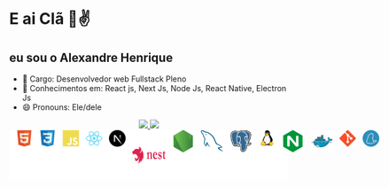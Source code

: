 # E ai Clã 🖖✌️

## eu sou o Alexandre Henrique

- 🤖 Cargo: Desenvolvedor web Fullstack Pleno
- 🌱 Conhecimentos em: React js, Next Js, Node Js, React Native, Electron Js
- 😄 Pronouns: Ele/dele

<div align="center">
  <a href="https://github.com/alexandre-henrique-rp">
  <img height="170rem" src="https://github-readme-stats.vercel.app/api?username=alexandre-henrique-rp&show_icons=true&theme=dracula&include_all_commits=true"/>
  <img height="170rem" src="https://github-readme-stats.vercel.app/api/top-langs/?username=alexandre-henrique-rp&layout=compact&langs_count=7&theme=dracula"/>
</div>
  
 <div style="display: flex; background: #ffffff; flex-direction: row; gap: 12px; width: 100%;"><br>
  <img align="center" alt="Alexandre-HTML" height="30" width="40" src="https://raw.githubusercontent.com/devicons/devicon/master/icons/html5/html5-original.svg">
  <img align="center" alt="Alexandre-CSS" height="30" width="40" src="https://raw.githubusercontent.com/devicons/devicon/master/icons/css3/css3-original.svg">
  <img align="center" alt="Alexandre-Js" height="30" width="40" src="https://raw.githubusercontent.com/devicons/devicon/master/icons/javascript/javascript-plain.svg">
  <img align="center" alt="Alexandre-React" height="30" width="40" src="https://raw.githubusercontent.com/devicons/devicon/master/icons/react/react-original.svg">
  <img align="center" alt="Alexandre-Next" height="30" width="40" src="https://raw.githubusercontent.com/devicons/devicon/master/icons/nextjs/nextjs-original.svg">
  <img align="center" alt="Alexandre-Nest" height="90" width="60" src="https://github.com/devicons/devicon/blob/master/icons/nestjs/nestjs-original-wordmark.svg">
  <img align="center" alt="Alexandre-Node" height="40" width="40" src="https://raw.githubusercontent.com/devicons/devicon/master/icons/nodejs/nodejs-original.svg">
  <img align="center" alt="Alexandre-MySql" height="40" width="40" src="https://raw.githubusercontent.com/devicons/devicon/master/icons/mysql/mysql-original.svg">
  <img align="center" alt="Alexandre-PostgreSQL" height="40" width="40" src="https://raw.githubusercontent.com/devicons/devicon/master/icons/postgresql/postgresql-original.svg">
  <img align="center" alt="Alexandre-Linux" height="30" width="40" src="https://raw.githubusercontent.com/devicons/devicon/master/icons/linux/linux-original.svg">
  <img align="center" alt="Alexandre-Nginx" height="40" width="40" src="https://raw.githubusercontent.com/devicons/devicon/master/icons/nginx/nginx-original.svg">
  <img align="center" alt="Alexandre-Docker" height="40" width="40" src="https://raw.githubusercontent.com/devicons/devicon/master/icons/docker/docker-original.svg">
  <img align="center" alt="Alexandre-Git" height="30" width="40" src="https://raw.githubusercontent.com/devicons/devicon/master/icons/git/git-original.svg">
  <img align="center" alt="Alexandre-Yarn" height="30" width="40" src="https://raw.githubusercontent.com/devicons/devicon/master/icons/yarn/yarn-original.svg">
</div>
  
  ##

